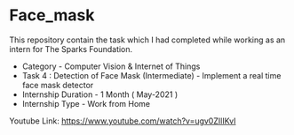 # Face_mask

This repository contain the task which I had completed while working as an intern for The Sparks Foundation.
- Category - Computer Vision & Internet of Things
- Task 4 : Detection of Face Mask (Intermediate) - Implement a real time face mask detector
- Internship Duration - 1 Month ( May-2021 )
- Internship Type - Work from Home


Youtube Link: https://www.youtube.com/watch?v=ugv0ZIlIKvI

